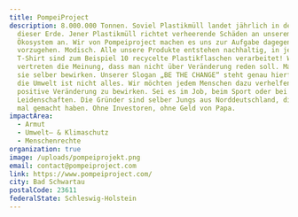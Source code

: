 ```yaml
---
title: PompeiProject
description: 8.000.000 Tonnen. Soviel Plastikmüll landet jährlich in den Ozeanen
  dieser Erde. Jener Plastikmüll richtet verheerende Schäden an unserem
  Ökosystem an. Wir von Pompeiproject machen es uns zur Aufgabe dagegen
  vorzugehen. Modisch. Alle unsere Produkte entstehen nachhaltig, in jedem
  T-Shirt sind zum Beispiel 10 recycelte Plastikflaschen verarbeitet! Wir
  vertreten die Meinung, dass man nicht über Veränderung reden soll. Man muss
  sie selber bewirken. Unserer Slogan „BE THE CHANGE“ steht genau hierfür. Doch
  die Umwelt ist nicht alles. Wir möchten jedem Menschen dazu verhelfen, eine
  positive Veränderung zu bewirken. Sei es im Job, beim Sport oder bei anderen
  Leidenschaften. Die Gründer sind selber Jungs aus Norddeutschland, die einfach
  mal gemacht haben. Ohne Investoren, ohne Geld von Papa.
impactArea:
  - Armut
  - Umwelt– & Klimaschutz
  - Menschenrechte
organization: true
image: /uploads/pompeiprojekt.png
email: contact@pompeiproject.com
link: https://www.pompeiproject.com/
city: Bad Schwartau
postalCode: 23611
federalState: Schleswig-Holstein
---
```

